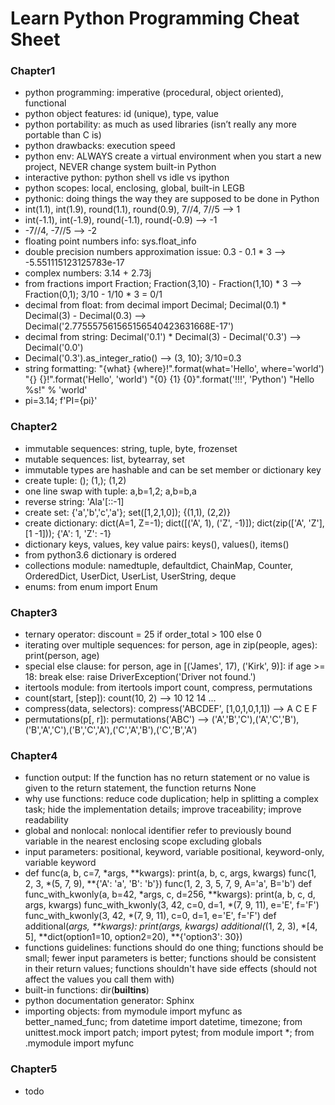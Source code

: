 # Learn Python Programming Cheat Sheet
### Chapter1
* python programming: imperative (procedural, object oriented), functional
* python object features: id (unique), type, value
* python portability: as much as used libraries (isn’t really any more portable than C is)
* python drawbacks: execution speed
* python env: ALWAYS create a virtual environment when you start a new project, NEVER change system built-in Python
* interactive python: python shell vs idle vs ipython
* python scopes: local, enclosing, global, built-in LEGB
* pythonic: doing things the way they are supposed to be done in Python
* int(1.1), int(1.9), round(1.1), round(0.9), 7//4, 7//5  --> 1
* int(-1.1), int(-1.9), round(-1.1), round(-0.9)  --> -1
* -7//4, -7//5  --> -2
* floating point numbers info: sys.float_info
* double precision numbers approximation issue: 0.3 - 0.1 * 3  --> -5.551115123125783e-17
* complex numbers: 3.14 + 2.73j
* from fractions import Fraction; Fraction(3,10) - Fraction(1,10) * 3  --> Fraction(0,1); 3/10 - 1/10 * 3 = 0/1
* decimal from float: from decimal import Decimal; Decimal(0.1) * Decimal(3) - Decimal(0.3)  --> Decimal('2.775557561565156540423631668E-17')
* decimal from string: Decimal('0.1') * Decimal(3) - Decimal('0.3')  --> Decimal('0.0')
* Decimal('0.3').as_integer_ratio()  --> (3, 10); 3/10=0.3
* string formatting:
"{what} {where}!".format(what='Hello', where='world')
"{} {}!".format('Hello', 'world')
"{0} {1} {0}".format('!!!', 'Python')
"Hello %s!" % 'world'
* pi=3.14; f'PI={pi}'
### Chapter2
* immutable sequences: string, tuple, byte, frozenset
* mutable sequences: list, bytearray, set
* immutable types are hashable and can be set member or dictionary key
* create tuple: (); (1,); (1,2)
* one line swap with tuple: a,b=1,2; a,b=b,a
* reverse string: 'Ala'[::-1]
* create set: {'a','b','c','a'}; set([1,2,1,0]); {(1,1), (2,2)}
* create dictionary: dict(A=1, Z=-1); dict([('A', 1), ('Z', -1)]); dict(zip(['A', 'Z'], [1 -1])); {'A': 1, 'Z': -1}
* dictionary keys, values, key value pairs: keys(), values(), items()
* from python3.6 dictionary is ordered
* collections module: namedtuple, defaultdict, ChainMap, Counter, OrderedDict, UserDict, UserList, UserString, deque
* enums: from enum import Enum
### Chapter3
* ternary operator: discount = 25 if order_total > 100 else 0
* iterating over multiple sequences: for person, age in zip(people, ages): print(person, age)
* special else clause: 
for person, age in [('James', 17), ('Kirk', 9)]:
    if age >= 18: 
        break
else:
    raise DriverException('Driver not found.')
* itertools module: from itertools import count, compress, permutations
* count(start, [step]): count(10, 2) --> 10 12 14 ...
* compress(data, selectors): compress('ABCDEF', [1,0,1,0,1,1]) --> A C E F
* permutations(p[, r]): permutations('ABC') --> ('A','B','C'),('A','C','B'),('B','A','C'),('B','C','A'),('C','A','B'),('C','B','A')
### Chapter4
* function output: If the function has no return statement or no value is given to the return statement, the function returns None
* why use functions: reduce code duplication; help in splitting a complex task; hide the implementation details; improve traceability;  improve readability
* global and nonlocal: nonlocal identifier refer to previously bound variable in the nearest enclosing scope excluding globals
* input parameters: positional, keyword, variable positional, keyword-only, variable keyword
* def func(a, b, c=7, *args, **kwargs): print(a, b, c, args, kwargs)
func(1, 2, 3, *(5, 7, 9), **{'A': 'a', 'B': 'b'})
func(1, 2, 3, 5, 7, 9, A='a', B='b')
def func_with_kwonly(a, b=42, *args, c, d=256, **kwargs): print(a, b, c, d, args, kwargs)
func_with_kwonly(3, 42, c=0, d=1, *(7, 9, 11), e='E', f='F')
func_with_kwonly(3, 42, *(7, 9, 11), c=0, d=1, e='E', f='F')
def additional(*args, **kwargs): print(args, kwargs)
additional(*(1, 2, 3), *[4, 5], **dict(option1=10, option2=20), **{'option3': 30})
* functions guidelines: functions should do one thing; functions should be small; fewer input parameters is better; functions should be consistent in their return values; functions shouldn't have side effects (should not affect the values you call them with)
* built-in functions: dir(__builtins__)
* python documentation generator: Sphinx
* importing objects: from mymodule import myfunc as better_named_func; from datetime import datetime, timezone; from unittest.mock import patch; import pytest; from module import *; from .mymodule import myfunc
### Chapter5
* todo
